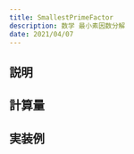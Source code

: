 ```yaml
---
title: SmallestPrimeFactor
description: 数学 最小素因数分解
date: 2021/04/07
---
```


## 説明

## 計算量

## 実装例

```cpp import=/assets/Library/math/smallestprimefactor.cpp
```
